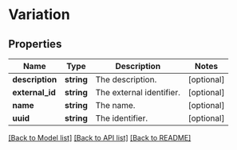 # Variation

## Properties
Name | Type | Description | Notes
------------ | ------------- | ------------- | -------------
**description** | **string** | The description. | [optional] 
**external_id** | **string** | The external identifier. | [optional] 
**name** | **string** | The name. | [optional] 
**uuid** | **string** | The identifier. | [optional] 

[[Back to Model list]](../../README.md#documentation-for-models) [[Back to API list]](../../README.md#documentation-for-api-endpoints) [[Back to README]](../../README.md)

